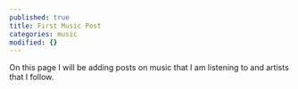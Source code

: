```yaml
---
published: true
title: First Music Post
categories: music
modified: {}
---
```

On this page I will be adding posts on music that I am listening to and artists that I follow.
